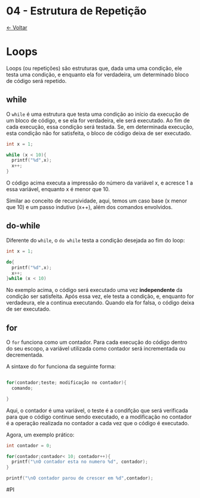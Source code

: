# 04 - Estrutura de Repetição 

[<- Voltar](./Menu.md)

# Loops

Loops (ou repetições) são estruturas que, dada uma uma condição, ele testa uma condição, e enquanto ela for verdadeira, um determinado bloco de código será repetido.

## while

O ```while``` é uma estrutura que testa uma condição ao início da execução de um bloco de código, e se ela for verdadeira, ele será executado. Ao fim de cada execução, essa condição será testada. Se, em determinada execução, esta condição não for satisfeita, o bloco de código deixa  de ser executado.

```c
int x = 1;

while (x < 10){
  printf("%d",x);
  x++;
}
```
O código acima executa a impressão do número da variável x, e acresce 1 a essa variável, enquanto x é menor que 10.

Similar ao conceito de recursividade, aqui, temos um caso base (x menor que 10) e um passo indutivo (x++), além dos comandos envolvidos.

## do-while

Diferente do ```while```, o ```do while``` testa a condição desejada ao fim do loop:

```c
int x = 1;

do{
  printf("%d",x);
  x++;
}while (x < 10)
```

No exemplo acima, o código será executado uma vez **independente** da condição ser satisfeita. Após essa vez, ele testa a condição, e, enquanto for verdadeura, ele a continua executando. Quando ela for falsa, o código deixa de ser executado.

## for

O ```for``` funciona como um contador. Para cada execução do código dentro do seu escopo, a variável utilizada como contador será incrementada ou decrementada.

A sintaxe do for funciona da seguinte forma:

```c

for(contador;teste; modificação no contador){
  comando;

}
```
Aqui, o contador é uma variável, o teste é a condifção que será verificada para que o código continue sendo executado, e a modificação no contador é a operação realizada no contador a cada vez que o código é executado.

Agora, um exemplo prático:

```c
int contador = 0;

for(contador;contador< 10; contador++){
  printf("\nO contador esta no numero %d", contador);
}

printf("\nO contador parou de crescer em %d",contador);
```


#PI